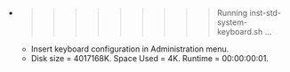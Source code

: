* >>>>>>>>> Running inst-std-system-keyboard.sh ...
  * Insert keyboard configuration in Administration menu.
  * Disk size = 4017168K. Space Used = 4K. Runtime = 00:00:00:01.
